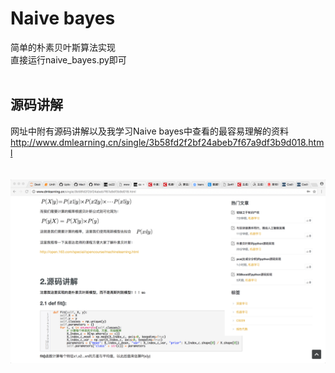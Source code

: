 # Naive bayes
简单的朴素贝叶斯算法实现
<br>
直接运行naive_bayes.py即可<br>
<br>



源码讲解
------
网址中附有源码讲解以及我学习Naive bayes中查看的最容易理解的资料
http://www.dmlearning.cn/single/3b58fd2f2bf24abeb7f67a9df3b9d018.html<br>
<br>
<br>
![image](https://github.com/RRdmlearning/Random-Forest/blob/master/nb.png)

